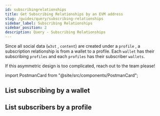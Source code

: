 ```yaml
---
id: subscribingrelationships
title: Get Subscribing Relationships by an EVM address
slug: /guides/query/subscribing-relationships
sidebar_label: Subscribing Relationships
sidebar_position: 2
description: Query - Subscribing Relationships
---
```


Since all social data (`w3st` , `content`) are created under a `profile` , a subscription relationship is from a wallet to a profile. Each `wallet` has their subscribing `profiles` and each `profiles` has their subscriber `wallets`.

If this asymmetric design is too complicated, reach out to the team please!

import PostmanCard from "@site/src/components/PostmanCard";

## List subscribing by a wallet

<PostmanCard 
  queryURL="https://www.postman.com/cyberconnect-v2/workspace/cyberconnect-v2/request/20133006-230330ca-655c-4ed8-b958-f3753f02bdaf"
  exampleURL="https://www.postman.com/cyberconnect-v2/workspace/cyberconnect-v2/example/20133006-b1a67a0c-5b51-48cd-92a9-e793f57cd0c7"
/>

## List subscribers by a profile

<PostmanCard 
  queryURL="https://www.postman.com/cyberconnect-v2/workspace/cyberconnect-v2/request/20133006-0ff5d939-ea20-4e70-9aa0-7efcb3fa7937"
  exampleURL="https://www.postman.com/cyberconnect-v2/workspace/cyberconnect-v2/example/20133006-978e8d18-f07c-43ef-81f7-c10f5a789959"
/>
